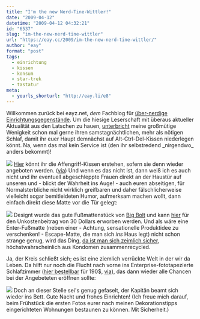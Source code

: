 ```yaml
---
title: "I'm the new Nerd-Tine-Wittler!"
date: "2009-04-12"
datetime: "2009-04-12 04:32:21"
id: "6537"
slug: "im-the-new-nerd-tine-wittler"
url: "https://eay.cc/2009/im-the-new-nerd-tine-wittler/"
author: "eay"
format: "post"
tags:
  - einrichtung
  - kissen
  - konsum
  - star-trek
  - tastatur
meta:
  - yourls_shorturl: "http://eay.li/e8"
---
```


Willkommen zurück bei eayz.net, _dem_ Fachblog für [über-nerdige Einrichtungsgegenstände](//eay.cc/tag/einrichtung/). Um die hiesige Leserschaft mit überaus aktueller Aktualität aus den Latschen zu hauen, [unterbricht](http://twitter.com/Eay/status/1500313456) meine großmütige Wenigkeit schon mal gerne ihren samstagnächtlichen, mehr als nötigen Schlaf, damit ihr euer Haupt demnächst auf Alt-Ctrl-Del-Kissen niederlegen könnt. Na, wenn das mal kein Service ist (den ihr selbstredend \_nirgendwo\_ anders bekommt)!

![](/uploads/2009/altctrldelkissen.jpg) [Hier](http://www.etsy.com/view_listing.php?listing_id=23153648) könnt ihr die Affengriff-Kissen erstehen, sofern sie denn wieder angeboten werden. ([via](http://www.feingut.de/2009/04/11/reboot-your-livingroom/)) Und wenn es das nicht ist, dann weiß ich es auch nicht und ihr eventuell abgeschleppte Frauen direkt an der Haustür auf unseren und - blickt der Wahrheit ins Auge! - auch euren abseitigen, für Normalsterbliche nicht wirklich greifbaren und daher fälschlicherweise vielleicht sogar bemitleideten Humor, aufmerksam machen wollt, dann einfach direkt diese Matte vor die Tür gelegt:

![](/uploads/2009/entermatte.jpg) Designt wurde das gute Fußmattenstück von [Big Bolt](http://www.bigbolt.com/doormat.htm) und kann [hier](http://www.kikkerlandshop.com/dm15.html) für den Unkostenbeitrag von 30 Dollars erworben werden. Und als wäre eine Enter-Fußmatte (neben einer - Achtung, sensationelle Produktidee zu verschenken! - Escape-Matte, die man sich _ins_ Haus legt) nicht schon strange genug, wird das Ding, [da ist man sich zeimlich sicher](http://www.feingut.de/2009/04/11/enter-fussmatte-fur-leute-die-nicht-mehr-alle-tasten-im-schrank-haben/), höchstwahrscheinlich aus Kondomen zusammenrecycled.

Ja, der Kreis schließt sich; es ist eine ziemlich verrückte Welt in der wir da Leben. Da hilft nur noch die Flucht nach vorne ins Enterprise-fototapezierte Schlafzimmer ([hier bestellbar](http://www.urban-collector.com/star-trek-tos-bridge-only-lg-wall-mural-apr091613.html) für 190$, [via](http://www.nerdcore.de/wp/2009/04/07/star-trek-tapete/)), das dann wieder alle Chancen bei der Angebeteten eröffnen sollte:

![](/uploads/2009/enterprisetapete.jpg) Doch an dieser Stelle sei's genug gefaselt, der Kapitän beamt sich wieder ins Bett. Gute Nacht und frohes Einrichten! (Ich freue mich darauf, beim Frühstück die ersten Fotos eurer nach meinen Dekorationstipps eingerichteten Wohnungen bestaunen zu können. Mit Sicherheit.)
